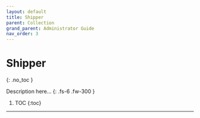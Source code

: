 ```yaml
---
layout: default
title: Shipper
parent: Collection
grand_parent: Administrator Guide
nav_order: 3
---
```


# Shipper
{: .no_toc }


Description here...
{: .fs-6 .fw-300 }

1. TOC
{:toc}

---